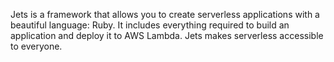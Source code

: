 Jets is a framework that allows you to create serverless applications with a beautiful language: Ruby. It includes everything required to build an application and deploy it to AWS Lambda. Jets makes serverless accessible to everyone.